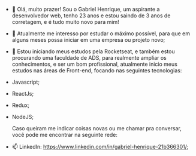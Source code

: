 - 👋 Olá, muito prazer! Sou o Gabriel Henrique, um aspirante a desenvolvedor web, tenho 23 anos e estou saindo de 3 anos de corretagem, e é tudo muito novo para mim!
- 👀 Atualmente me interesso por estudar o máximo possível, para que em alguns meses possa iniciar em uma empresa ou projeto novo;
- 🌱 Estou iniciando meus estudos pela Rocketseat, e também estou procurando uma faculdade de ADS, para realmente ampliar os conhecimentos, e ser um bom profissional, atualmente inicio meus estudos nas áreas de Front-end, focando nas seguintes tecnologias:
- Javascript;
- ReactJs;
- Redux;
- NodeJS;
  
  Caso queiram me indicar coisas novas ou me chamar pra conversar, você pode me encontrar na seguinte rede:
- 📫 LinkedIn: https://www.linkedin.com/in/gabriel-henrique-21b366301/;

